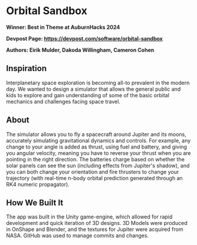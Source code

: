 # Orbital Sandbox

**Winner: Best in Theme at AuburnHacks 2024**

**Devpost Page: https://devpost.com/software/orbital-sandbox**

**Authors: Eirik Mulder, Dakoda Willingham, Cameron Cohen**

## Inspiration

Interplanetary space exploration is becoming all-to prevalent in the modern day. 
We wanted to design a simulator that allows the general public and kids to explore and
gain understanding of some of the basic orbital mechanics and challenges facing space travel.

## About
The simulator allows you to fly a spacecraft around Jupiter and its moons, 
accurately simulating gravitational dynamics and controls. 
For example, any change to your angle is added as thrust, using fuel and battery, and giving you angular velocity, 
meaning you have to reverse your thrust when you are pointing in the right direction. 
The batteries charge based on whether the solar panels can see the sun (including effects from Jupiter's shadow), 
and you can both change your orientation and fire thrusters to change your trajectory 
(with real-time n-body orbital prediction generated through an RK4 numeric propagator).

## How We Built It
The app was built in the Unity game-engine, which allowed for rapid development and quick iteration of 3D designs. 
3D Models were produced in OnShape and Blender, and the textures for Jupiter were acquired from NASA. 
GitHub was used to manage commits and changes.
